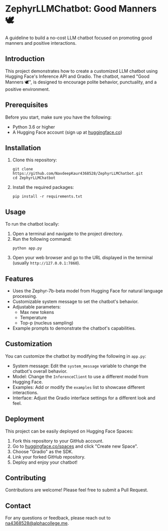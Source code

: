# ZephyrLLMChatbot: Good Manners 🕊️

A guideline to build a no-cost LLM chatbot focused on promoting good manners and positive interactions.

## Introduction

This project demonstrates how to create a customized LLM chatbot using Hugging Face's Inference API and Gradio. The chatbot, named "Good Manners 🕊️", is designed to encourage polite behavior, punctuality, and a positive environment.

## Prerequisites

Before you start, make sure you have the following:

- Python 3.6 or higher
- A Hugging Face account (sign up at [huggingface.co](https://huggingface.co/join))

## Installation

1. Clone this repository:
   ```
   git clone https://github.com/NavdeepKaur4368528/ZephyrLLMChatbot.git
   cd ZephyrLLMChatbot
   ```

2. Install the required packages:
   ```
   pip install -r requirements.txt
   ```

## Usage

To run the chatbot locally:

1. Open a terminal and navigate to the project directory.
2. Run the following command:
   ```
   python app.py
   ```
3. Open your web browser and go to the URL displayed in the terminal (usually `http://127.0.0.1:7860`).

## Features

- Uses the Zephyr-7b-beta model from Hugging Face for natural language processing.
- Customizable system message to set the chatbot's behavior.
- Adjustable parameters:
  - Max new tokens
  - Temperature
  - Top-p (nucleus sampling)
- Example prompts to demonstrate the chatbot's capabilities.

## Customization

You can customize the chatbot by modifying the following in `app.py`:

- System message: Edit the `system_message` variable to change the chatbot's overall behavior.
- Model: Change the `InferenceClient` to use a different model from Hugging Face.
- Examples: Add or modify the `examples` list to showcase different interactions.
- Interface: Adjust the Gradio interface settings for a different look and feel.

## Deployment

This project can be easily deployed on Hugging Face Spaces:

1. Fork this repository to your GitHub account.
2. Go to [huggingface.co/spaces](https://huggingface.co/spaces) and click "Create new Space".
3. Choose "Gradio" as the SDK.
4. Link your forked GitHub repository.
5. Deploy and enjoy your chatbot!

## Contributing

Contributions are welcome! Please feel free to submit a Pull Request.

## Contact

For any questions or feedback, please reach out to na4368528@alphacollege.me.

```
